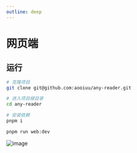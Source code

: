 ```yaml
---
outline: deep
---
```


# 网页端

## 运行

```sh
# 克隆项目
git clone git@github.com:aooiuu/any-reader.git

# 进入项目根目录
cd any-reader

# 安装依赖
pnpm i

pnpm run web:dev
```

![image](https://github.com/user-attachments/assets/c0f073fa-0f97-48ce-a6dd-ed352e46c4b0)
